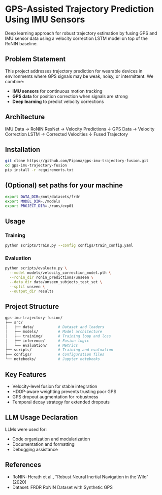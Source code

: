 # GPS-Assisted Trajectory Prediction Using IMU Sensors

Deep learning approach for robust trajectory estimation by fusing GPS and IMU sensor data using a velocity correction LSTM model on top of the RoNIN baseline.

## Problem Statement

This project addresses trajectory prediction for wearable devices in environments where GPS signals may be weak, noisy, or intermittent. We combine:
- **IMU sensors** for continuous motion tracking
- **GPS data** for position correction when signals are strong
- **Deep learning** to predict velocity corrections

## Architecture
IMU Data → RoNIN ResNet → Velocity Predictions
↓
GPS Data → Velocity Correction LSTM → Corrected Velocities
↓
Fused Trajectory

## Installation
```bash
git clone https://github.com/Fipana/gps-imu-trajectory-fusion.git
cd gps-imu-trajectory-fusion
pip install -r requirements.txt
```

## (Optional) set paths for your machine
```bash
export DATA_DIR=/mnt/datasets/frdr
export MODEL_DIR=./models
export PROJECT_DIR=./runs/exp01

```

## Usage

### Training
```bash
python scripts/train.py --config configs/train_config.yaml
```

### Evaluation
```bash
python scripts/evaluate.py \
  --model models/velocity_correction_model.pth \
  --ronin_dir ronin_predictions/unseen \
  --data_dir data/unseen_subjects_test_set \
  --split unseen \
  --output_dir results
```


## Project Structure
```bash
gps-imu-trajectory-fusion/
├── src/
│   ├── data/           # Dataset and loaders
│   ├── models/         # Model architecture
│   ├── training/       # Training loop and loss
│   ├── inference/      # Fusion logic
│   └── evaluation/     # Metrics
├── scripts/            # Training and evaluation
├── configs/            # Configuration files
└── notebooks/          # Jupyter notebooks
```

## Key Features

- Velocity-level fusion for stable integration
- HDOP-aware weighting prevents trusting poor GPS
- GPS dropout augmentation for robustness
- Temporal decay strategy for extended dropouts

## LLM Usage Declaration
LLMs were used for:

- Code organization and modularization
- Documentation and formatting
- Debugging assistance

## References

- RoNIN: Herath et al., "Robust Neural Inertial Navigation in the Wild" (2020)
- Dataset: FRDR RoNIN Dataset with Synthetic GPS
